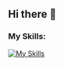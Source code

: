 ## Hi there 👋

### My Skills:
[![My Skills](https://skillicons.dev/icons?i=java,go,rust,javascript)](https://skillicons.dev)
